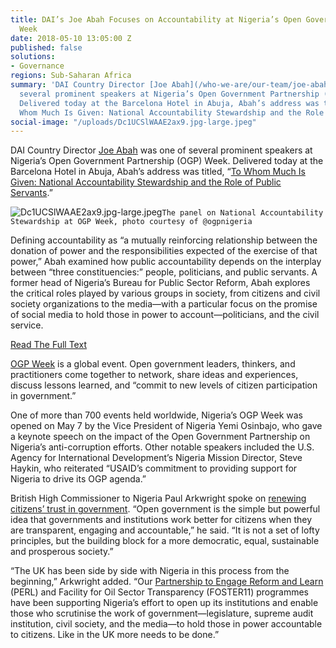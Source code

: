 ```yaml
---
title: DAI’s Joe Abah Focuses on Accountability at Nigeria’s Open Government Partnership
  Week
date: 2018-05-10 13:05:00 Z
published: false
solutions:
- Governance
regions: Sub-Saharan Africa
summary: 'DAI Country Director [Joe Abah](/who-we-are/our-team/joe-abah) was one of
  several prominent speakers at Nigeria’s Open Government Partnership (OGP) Week.
  Delivered today at the Barcelona Hotel in Abuja, Abah’s address was titled, “To
  Whom Much Is Given: National Accountability Stewardship and the Role of Public Servants.”'
social-image: "/uploads/Dc1UCSlWAAE2ax9.jpg-large.jpeg"
---
```


DAI Country Director [Joe Abah](/who-we-are/our-team/joe-abah) was one of several prominent speakers at Nigeria’s Open Government Partnership (OGP) Week. Delivered today at the Barcelona Hotel in Abuja, Abah’s address was titled, “[To Whom Much Is Given: National Accountability Stewardship and the Role of Public Servants](/uploads/National%20Accountability%20Stewardship%20and%20the%20Role%20of%20Public%20Servants.pdf).”

<!--more-->

![Dc1UCSlWAAE2ax9.jpg-large.jpeg](/uploads/Dc1UCSlWAAE2ax9.jpg-large.jpeg)`The panel on National Accountability Stewardship at OGP Week, photo courtesy of @ogpnigeria`

Defining accountability as “a mutually reinforcing relationship between the donation of power and the responsibilities expected of the exercise of that power,” Abah examined how public accountability depends on the interplay between “three constituencies:” people, politicians, and public servants. A former head of Nigeria’s Bureau for Public Sector Reform, Abah explores the critical roles played by various groups in society, from citizens and civil society organizations to the media—with a particular focus on the promise of social media to hold those in power to account—politicians, and the civil service.

<aside><span style="text-align:center;"><a href="/uploads/National%20Accountability%20Stewardship%20and%20the%20Role%20of%20Public%20Servants.pdf">Read The Full Text</a></span></aside>

[OGP Week](https://www.opengovweek.org/) is a global event. Open government leaders, thinkers, and practitioners come together to network, share ideas and experiences, discuss lessons learned, and “commit to new levels of citizen participation in government.”

One of more than 700 events held worldwide, Nigeria’s OGP Week was opened on May 7 by the Vice President of Nigeria Yemi Osinbajo, who gave a keynote speech on the impact of the Open Government Partnership on Nigeria’s anti-corruption efforts. Other notable speakers included the U.S. Agency for International Development’s Nigeria Mission Director, Steve Haykin, who reiterated “USAID’s commitment to providing support for Nigeria to drive its OGP agenda.”

British High Commissioner to Nigeria Paul Arkwright spoke on [renewing citizens’ trust in government](https://www.gov.uk/government/speeches/renewing-citizens-trust-in-government-uks-transparency-agenda). “Open government is the simple but powerful idea that governments and institutions work better for citizens when they are transparent, engaging and accountable,” he said. “It is not a set of lofty principles, but the building block for a more democratic, equal, sustainable and prosperous society.”

“The UK has been side by side with Nigeria in this process from the beginning,” Arkwright added. “Our [Partnership to Engage Reform and Learn](/our-work/projects/nigeria-state-partnership-accountability-responsiveness-and-capability-sparc) (PERL) and Facility for Oil Sector Transparency (FOSTER11) programmes have been supporting Nigeria’s effort to open up its institutions and enable those who scrutinise the work of government—legislature, supreme audit institution, civil society, and the media—to hold those in power accountable to citizens. Like in the UK more needs to be done.”



